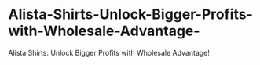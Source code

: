 # Alista-Shirts-Unlock-Bigger-Profits-with-Wholesale-Advantage-
Alista Shirts: Unlock Bigger Profits with Wholesale Advantage!
